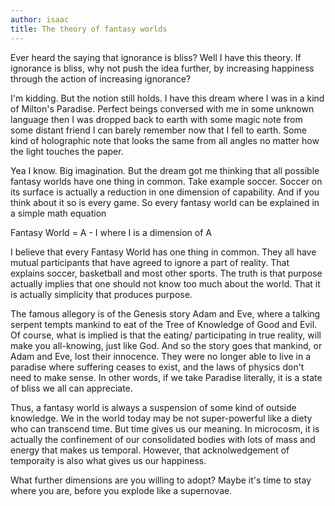 ```yaml
---
author: isaac
title: The theory of fantasy worlds
---
```


Ever heard the saying that ignorance is bliss? Well I have this theory. If ignorance is bliss, why not push the idea further, by increasing happiness through the action of increasing ignorance?

I'm kidding. But the notion still holds. I have this dream where I was in a kind of Milton's Paradise. Perfect beings conversed with me in some unknown language then I was dropped back to earth with some magic note from some distant friend I can barely remember now that I fell to earth. Some kind of holographic note that looks the same from all angles no matter how the light touches the paper.

Yea I know. Big imagination. But the dream got me thinking that all possible fantasy worlds have one thing in common. Take example soccer. Soccer on its surface is actually a reduction in one dimension of capability. And if you think about it so is every game. So every fantasy world can be explained in a simple math equation

Fantasy World = A - I where I is a dimension of A

I believe that every Fantasy World has one thing in common. They all have mutual participants that have agreed to ignore a part of reality. That explains soccer, basketball and most other sports. The truth is that purpose actually implies that one should not know too much about the world. That it is actually simplicity that produces purpose.

The famous allegory is of the Genesis story Adam and Eve, where a talking serpent tempts mankind to eat of the Tree of Knowledge of Good and Evil. Of course, what is implied is that the eating/ participating in true reality, will make you all-knowing, just like God. And so the story goes that mankind, or Adam and Eve, lost their innocence. They were no longer able to live in a paradise where suffering ceases to exist, and the laws of physics don't need to make sense. In other words, if we take Paradise literally, it is a state of bliss we all can appreciate.

Thus, a fantasy world is always a suspension of some kind of outside knowledge. We in the world today may be not super-powerful like a diety who can transcend time. But time gives us our meaning. In microcosm, it is actually the confinement of our consolidated bodies with lots of mass and energy that makes us temporal. However, that acknolwedgement of temporaity is also what gives us our happiness.

What further dimensions are you willing to adopt? Maybe it's time to stay where you are, before you explode like a supernovae.
